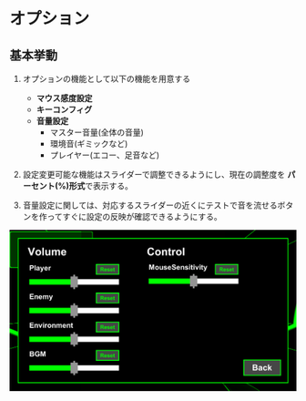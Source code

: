# オプション

## 基本挙動

1. オプションの機能として以下の機能を用意する
    - **マウス感度設定**
    - **キーコンフィグ**
    - **音量設定**
        - マスター音量(全体の音量)
        - 環境音(ギミックなど)
        - プレイヤー(エコー、足音など) 
    
2. 設定変更可能な機能はスライダーで調整できるようにし、現在の調整度を **パーセント(%)形式**で表示する。
3. 音量設定に関しては、対応するスライダーの近くにテストで音を流せるボタンを作ってすぐに設定の反映が確認できるようにする。

![オプション](/Specifications/images/MenuUI/Option.png)